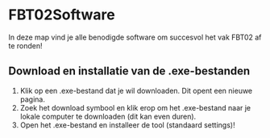 # FBT02Software
In deze map vind je alle benodigde software om succesvol het vak FBT02 af te ronden!

## Download en installatie van de .exe-bestanden
1. Klik op een .exe-bestand dat je wil downloaden. Dit opent een nieuwe pagina.
2. Zoek het download symbool en klik erop om het .exe-bestand naar je lokale computer te downloaden (dit kan even duren).
3. Open het .exe-bestand en installeer de tool (standaard settings)!
